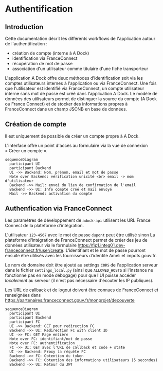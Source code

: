 # Authentification

## Introduction

Cette documentation décrit les différents workflows de l'application autour de
l'authentification :

- création de compte (interne à A Dock)
- identification via FranceConnect
- récupération de mot de passe
- association d'un utilisateur comme titulaire d'une fiche transporteur

L'application A Dock offre deux méthodes d'identification soit via les comptes
utilisateurs internes à l'application ou via FranceConnect. Une fois que
l'utilisateur est identifié via FranceConnect, un compte utilisateur interne
sans mot de passe est créé dans l'application A Dock. Le modèle de données
des utilisateurs permet de distinguer la source du compte (A Dock ou France
Connect) et de stocker des informations propres à FranceConnect dans un champ
JSONB en base de données.

## Création de compte

Il est uniquement de possible de créer un compte propre à A Dock.

L'interface offre un point d'accès au formulaire via la vue de connexion
« Créer un compte ».

```mermaid
sequenceDiagram
  participant UI
  participant Backend
  UI ->> Backend: Nom, prénom, email et mot de passe
  Note over Backend: vérification unicité <br> email -> nom d'utilisateur
  Backend ->> Mail: envoi du lien de confirmation de l'email
  Backend ->> UI: Info compte créé et mail envoyé
  Mail ->> Backend: activation du compte
```

## Authenfication via FranceConnect

Les paramètres de développement de `adock-api` utilisent les URL France
Connect de la plateforme d'intégration.

L'utilisateur `123-4567` avec le mot de passe `dupont` peut être utilisé sinon
La plateforme d'intégration de FranceConnect permet de créer des jeu de données
utilisateur via le formulaire
https://fip1.integ01.dev-franceconnect.fr/user/create.
L'identifiant et le mot de passe pourront ensuite être utilisés avec les
fournisseurs d'identité Ameli et impots.gouv.fr.

Le nom de domaine doit être ajouté au settings `CORS` de
l'application serveur dans le fichier `settings_local.py` (ainsi que
`ALLOWED_HOSTS` si l'instance ne fonctionne pas en mode débogage) pour que l'UI
puisse accéder _localement_ au serveur (il n'est pas nécessaire d'écouter les IP
publiques).

Les URL de callback et de logout doivent être connues de FranceConnect et
renseignées dans https://partenaires.franceconnect.gouv.fr/monprojet/decouverte

```mermaid
sequenceDiagram
  participant UI
  participant Backend
  participant FC
  UI ->> Backend: GET pour redirection FC
  Backend ->> UI: Redirection FC with client ID
  UI ->> FC: GET Page entière
  Note over FC: identifiant/mot de passe
  Note over FC: authentification
  FC ->> UI: GET avec l'URL de callback et code + state
  UI ->> Backend: Proxy la réquête FC
  Backend ->> FC: Obtention du token
  Backend ->> FC: Obtention des informations utilisateurs (5 secondes)
  Backend ->> UI: Retour du JWT
```
